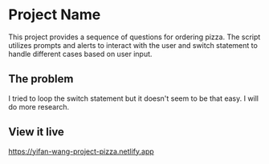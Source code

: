 # Project Name

This project provides a sequence of questions for ordering pizza. The script utilizes prompts and alerts to interact with the user and switch statement to handle different cases based on user input.

## The problem

I tried to loop the switch statement but it doesn't seem to be that easy. I will do more research.

## View it live

https://yifan-wang-project-pizza.netlify.app
